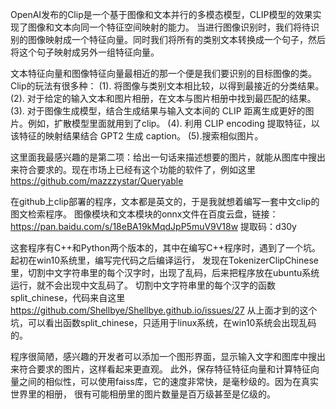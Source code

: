 OpenAI发布的Clip是一个基于图像和文本并行的多模态模型，CLIP模型的效果实现了图像和文本向同一个特征空间映射的能力。
当进行图像识别时，我们将待识别的图像映射成一个特征向量。同时我们将所有的类别文本转换成一个句子，然后将这个句子映射成另外一组特征向量。

文本特征向量和图像特征向量最相近的那一个便是我们要识别的目标图像的类。
Clip的玩法有很多种：
(1).
将图像与类别文本相比较，以得到最接近的分类结果。
(2).
对于给定的输入文本和图片相册，在文本与图片相册中找到最匹配的结果。
(3).
对于图像生成模型，结合生成结果与输入文本间的 CLIP 距离生成更好的图片。例如，扩散模型里面就用到了clip。
(4).
利用 CLIP encoding 提取特征，以该特征的映射结果结合 GPT2 生成 caption。
(5).搜索相似图片。

这里面我最感兴趣的是第二项：给出一句话来描述想要的图片，就能从图库中搜出来符合要求的。现在市场上已经有这个功能的软件了，例如这里
https://github.com/mazzzystar/Queryable


在github上clip部署的程序，文本都是英文的，于是我就想着编写一套中文clip的图文检索程序。
图像模块和文本模块的onnx文件在百度云盘，链接：https://pan.baidu.com/s/18eBA19kMqdJpP5muV9V18w 
提取码：d30y

这套程序有C++和Python两个版本的，其中在编写C++程序时，遇到了一个坑。起初在win10系统里，编写完代码之后编译运行，
发现在TokenizerClipChinese里，切割中文字符串里的每个汉字时，出现了乱码，后来把程序放在ubuntu系统运行，就不会出现中文乱码了。
切割中文字符串里的每个汉字的函数split_chinese，代码来自这里 https://github.com/Shellbye/Shellbye.github.io/issues/27
从上面才到的这个坑，可以看出函数split_chinese，只适用于linux系统，在win10系统会出现乱码的。


程序很简陋，感兴趣的开发者可以添加一个图形界面，显示输入文字和图库中搜出来符合要求的图片，这样看起来更直观。
此外，保存特征特征向量和计算特征向量之间的相似性，可以使用faiss库，它的速度非常快，是毫秒级的。因为在真实世界里的相册，
很有可能相册里的图片数量是百万级甚至是亿级的。

